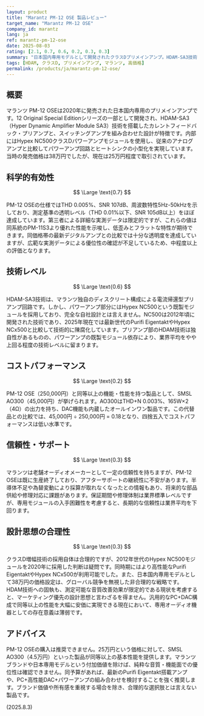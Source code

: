 ```yaml
---
layout: product
title: "Marantz PM-12 OSE 製品レビュー"
target_name: "Marantz PM-12 OSE"
company_id: marantz
lang: ja
ref: marantz-pm-12-ose
date: 2025-08-03
rating: [2.1, 0.7, 0.6, 0.2, 0.3, 0.3]
summary: "日本国内専用モデルとして開発されたクラスDプリメインアンプ。HDAM-SA3技術とHypex NC500モジュールを採用するも、同等機能の製品が大幅に安価に入手可能であり、コストパフォーマンスは低い。"
tags: [HDAM, クラスD, プリメインアンプ, マランツ, 高価格]
permalink: /products/ja/marantz-pm-12-ose/
---
```

## 概要

マランツ PM-12 OSEは2020年に発売された日本国内専用のプリメインアンプです。12 Original Special Editionシリーズの一部として開発され、HDAM-SA3（Hyper Dynamic Amplifier Module SA3）技術を搭載したカレントフィードバック・プリアンプと、スイッチングアンプを組み合わせた設計が特徴です。内部にはHypex NC500クラスDパワーアンプモジュールを使用し、従来のアナログアンプと比較してパワーアンプ回路とヒートシンクの小型化を実現しています。当時の発売価格は38万円でしたが、現在は25万円程度で取引されています。

## 科学的有効性

$$ \Large \text{0.7} $$

PM-12 OSEの仕様ではTHD 0.005%、SNR 107dB、周波数特性5Hz-50kHzを示しており、測定基準の透明レベル（THD 0.01%以下、SNR 105dB以上）をほぼ達成しています。第三者による詳細な実測データは限定的ですが、これらの値は同系統のPM-11S3より優れた性能を示唆し、低歪みとフラットな特性が期待できます。同価格帯の最新デジタルアンプとの比較では十分な透明度を達成していますが、広範な実測データによる優位性の確認が不足しているため、中程度以上の評価となります。

## 技術レベル

$$ \Large \text{0.6} $$

HDAM-SA3技術は、マランツ独自のディスクリート構成による電流帰還型プリアンプ回路です。しかし、パワーアンプ部分にはHypex NC500という既製モジュールを採用しており、完全な自社設計とは言えません。NC500は2012年頃に開発された技術であり、2025年現在では最新世代のPurifi EigentaktやHypex NCx500と比較して技術的に陳腐化しています。プリアンプ部のHDAM技術は独自性があるものの、パワーアンプの既製モジュール依存により、業界平均をやや上回る程度の技術レベルに留まります。

## コストパフォーマンス

$$ \Large \text{0.2} $$

PM-12 OSE（250,000円）と同等以上の機能・性能を持つ製品として、SMSL AO300（45,000円）が挙げられます。AO300はTHD+N 0.003%、165W×2（4Ω）の出力を持ち、DAC機能も内蔵したオールインワン製品です。この代替品との比較では、45,000円 ÷ 250,000円 = 0.18となり、四捨五入でコストパフォーマンスは低い水準です。

## 信頼性・サポート

$$ \Large \text{0.3} $$

マランツは老舗オーディオメーカーとして一定の信頼性を持ちますが、PM-12 OSEは既に生産終了しており、アフターサポートの継続性に不安があります。半導体不足や為替変動により採算が取れなくなったとの情報もあり、将来的な部品供給や修理対応に課題があります。保証期間や修理体制は業界標準レベルですが、専用モジュールの入手困難性を考慮すると、長期的な信頼性は業界平均を下回ります。

## 設計思想の合理性

$$ \Large \text{0.3} $$

クラスD増幅技術の採用自体は合理的ですが、2012年世代のHypex NC500モジュールを2020年に採用した判断は疑問です。同時期にはより高性能なPurifi EigentaktやHypex NCx500が利用可能でした。また、日本国内専用モデルとして38万円の価格設定は、グローバル競争を無視した非合理的な戦略です。HDAM技術への固執も、測定可能な音質改善効果が限定的である現状を考慮すると、マーケティング優先の設計思想と言わざるを得ません。汎用的なPC+DAC構成で同等以上の性能を大幅に安価に実現できる現在において、専用オーディオ機器としての存在意義は薄弱です。

## アドバイス

PM-12 OSEの購入は推奨できません。25万円という価格に対して、SMSL AO300（4.5万円）といった製品が同等以上の基本性能を提供します。マランツブランドや日本専用モデルという付加価値を除けば、純粋な音質・機能面での優位性は確認できません。同予算があれば、最新のPurifi Eigentakt搭載アンプや、PC+高性能DAC+パワーアンプの組み合わせを検討することを強く推奨します。ブランド価値や所有感を重視する場合を除き、合理的な選択肢とは言えない製品です。

(2025.8.3)
